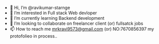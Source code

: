 - 👋 Hi, I’m @ravikumar-starnge
- 👀 I’m interested in Full stack Web devloper
- 🌱 I’m currently learning Backend development
- 💞️ I’m looking to collaborate on freelancer client (or) fullsatck jobs
- 📫 How to reach me mrkravi9573@gmail.com (or) NO:7670856397 my protofolieo in process..

<!---
ravikumar-starnge/ravikumar-starnge is a ✨ special ✨ repository because its `README.md` (this file) appears on your GitHub profile.
You can click the Preview link to take a look at your changes.
--->
